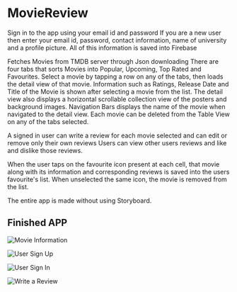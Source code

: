 # MovieReview

Sign in to the app using your email id and password
If you are a new user then enter your email id, password, contact information, name of university and a profile picture.
All of this information is saved into Firebase

Fetches Movies from TMDB server through Json downloading 
There are four tabs that sorts Movies into Popular, Upcoming, Top Rated and Favourites.
Select a movie by tapping a row on any of the tabs, then loads the detail view of that movie.
Information such as Ratings, Release Date and Title of the Movie is shown after selecting a movie from the list.
The detail view also displays a horizontal scrollable collection view of the posters and background images. Navigation Bars displays the name of the movie when navigated to the detail view.
Each movie can be deleted from the Table View on any of the tabs selected. 

A signed in user can write a review for each movie selected and can edit or remove only their own reviews
Users can view other users reviews and like and dislike those reviews.

When the user taps on the favourite icon present at each cell, that movie along with its information and corresponding reviews is saved into the users
favourite's list. When unselected the same icon, the movie is removed from the list.


The entire app is made without using Storyboard.

## Finished APP

![Movie Information](https://media.giphy.com/media/9JcL0Lo2kV4JdStbOl/giphy.gif)

![User Sign Up](https://gph.is/2HG6UcA)

![User Sign In](https://gph.is/2HG6UcA)

![Write a Review](https://gph.is/2JHo6uM)


